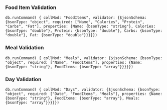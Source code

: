 ### Food Item Validation
`db.runCommand( { collMod: "FoodItems", validator: {$jsonSchema: {bsonType: "object", required: ["Name", "Calories", "Protein", "Carbs", "Fat"], properties: {Name: {bsonType: "string"}, Calories: {bsonType: "double"}, Protein: {bsonType: "double"}, Carbs: {bsonType: "double"}, Fat: {bsonType: "double"}}}}})`

### Meal Validation
`db.runCommand( { collMod: "Meals", validator: {$jsonSchema: {bsonType: "object", required: ["Name", "FoodItems"], properties: {Name: {bsonType: "string"}, FoodItems: {bsonType: "array"}}}}})`

### Day Validation
`db.runCommand( { collMod: "Days", validator: {$jsonSchema: {bsonType: "object", required: ["Date", "FoodItems", "Meals"], properties: {Name: {bsonType: "string"}, FoodItems: {bsonType: "array"}, Meals: {bsonType: "array"}}}}})`
